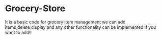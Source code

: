 # Grocery-Store
It is a basic code for grocery item management we can add items,delete,display and any other functionality can be implemented if you want to add!!
